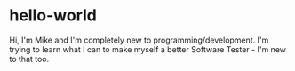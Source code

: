 # hello-world

Hi, I'm Mike and I'm completely new to programming/development.  I'm trying to learn what I can to make myself a better Software Tester - I'm new to that too.

